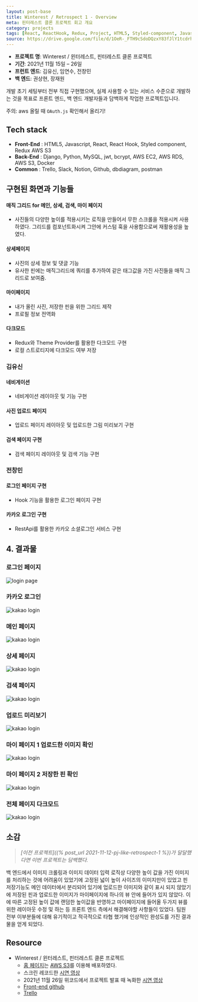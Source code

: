 ```yaml
---
layout: post-base
title: Winterest / Retrospect 1 - Overview
meta: 핀터레스트 클론 프로젝트 회고 개요
category: projects
tags: [React, ReactHook, Redux, Project, HTML5, Styled-component, Javascript, AWS S3]
source: https://drive.google.com/file/d/1OeR-_FTH9cSdoDQzxY83fJlY1tcdrh7Q/view?usp=sharing
---
```


- **프로젝트 명**: Winterest / 윈터레스트, 핀터레스트 클론 프로젝트
- **기간**: 2021년 11월 15일 – 26일
- **프런트 엔드**: 김유신, 임연수, 전창민
- **백 엔드**: 권상현, 장재원

개발 초기 세팅부터 전부 직접 구현했으며, 실제 사용할 수 있는 서비스 수준으로 개발하는 것을 목표로 프론트 엔드, 백 엔드 개발자들과 담백하게 작업한 프로젝트입니다.

주의: aws 올릴 때 `OAuth.js` 확인해서 올리기!

## Tech stack

- **Front-End** : HTML5, Javascript, React, React Hook, Styled component, Redux AWS S3
- **Back-End** :  Django, Python, MySQL, jwt, bcrypt, AWS EC2, AWS RDS, AWS S3, Docker
- **Common** : Trello, Slack, Notion, Github, dbdiagram, postman

## 구현된 화면과 기능들

#### 매직 그리드 for 메인, 상세, 검색, 마이 페이지

- 사진들의 다양한 높이를 적용시키는 로직을 만들어서 무한 스크롤을 적용시켜 사용하였다. 그리드를 컴포넌트화시켜 그안에 커스텀 훅을 사용함으로써 재활용성을 높였다.

#### 상세페이지

- 사진의 상세 정보 및 댓글 기능
- 유사한 핀에는 매직그리드에 쿼리를 추가하여 같은 태그값을 가진 사진들을 매직 그리드로 보여줌.

#### 마이페이지

- 내가 올린 사진, 저장한 핀을 위한 그리드 제작
- 프로필 정보 전역화

#### 다크모드

- Redux와 Theme Provider를 활용한 다크모드 구현
- 로컬 스트로티지에 다크모드 여부 저장

### 김유신

#### 네비게이션

- 네비게이션 레이아웃 및 기능 구현

#### 사진 업로드 페이지

- 업로드 페이지 레이아웃 및 업로드한 그림 미리보기 구현

#### 검색 페이지 구현

- 검색 페이지 레이아웃 및 검색 기능 구현

### 전창민

#### 로그인 페이지 구현

- Hook 기능을 활용한 로그인 페이지 구현

#### 카카오 로그인 구현

- RestApi를 활용한 카카오 소셜로그인 서비스 구현

## 4. 결과물

### 로그인 페이지

![login page]({{site.baseurl}}/img/2021-11-27-Winterest/winterest_loginPage.gif)

### 카카오 로그인

![kakao login]({{site.baseurl}}/img/2021-11-27-Winterest/winterest_login.gif)

### 메인 페이지

![kakao login]({{site.baseurl}}/img/2021-11-27-Winterest/winterest_main.gif)

### 상세 페이지

![kakao login]({{site.baseurl}}/img/2021-11-27-Winterest/winterest_detail.gif)

### 검색 페이지

![kakao login]({{site.baseurl}}/img/2021-11-27-Winterest/winterest_search.gif)

### 업로드 미리보기

![kakao login]({{site.baseurl}}/img/2021-11-27-Winterest/winterest_upload_preview.gif)

### 마이 페이지 1 업로드한 이미지 확인

![kakao login]({{site.baseurl}}/img/2021-11-27-Winterest/winterest_upload_complete.gif)

### 마이 페이지 2 저장한 핀 확인

![kakao login]({{site.baseurl}}/img/2021-11-27-Winterest/winterest_pinning.gif)

### 전체 페이지 다크모드

![kakao login]({{site.baseurl}}/img/2021-11-27-Winterest/winterest_darkmode.gif)

## 소감

> *[이전 프로젝트]({% post_url 2021-11-12-pj-like-retrospect-1 %})가 달달했다면 이번 프로젝트는 담백했다.*

백 엔드에서 이미지 크롤링과 이미지 데이터 입력 로직상 다양한 높이 값을 가진 이미지를 처리하는 것에 어려움이 있었기에 고정된 넓이 높이 사이즈의 이미지만이 있었고 핀 저장기능도 메인 데이터에서 분리되어 있기에 업로드한 이미지와 같이 표시 되지 않았기에 저장된 핀과 업로드한 이미지가 마이페이지에 하나의 뷰 안에 들어가 있지 않았다. 이에 따른 고정된 높이 값에 랜덤한 높이값을 반영하고 마이페이지에 들어올 두가지 뷰를 위한 레이아웃 수정 및 하는 등 프론트 엔드 측에서 해결해야할 사항들이 있었다. 팀원 전부 이부분들에 대해 유기적이고 적극적으로 타협 했기에 인상적인 완성도를 가진 결과물을 얻게 되었다.

## Resource

- Winterest / 윈터레스트, 핀터레스트 클론 프로젝트
  - [홈 페이지](http://wecode26winterestproject.s3-website.ap-northeast-2.amazonaws.com/)는 [AWS S3](https://aws.amazon.com/?nc2=h_lg)를 이용해 배포하였다.
  - 스크린 레코드한 [시연 영상](https://drive.google.com/file/d/1OeR-_FTH9cSdoDQzxY83fJlY1tcdrh7Q/view?usp=sharing)
  - 2021년 11월 26일 위코드에서 프로젝트 발표 때 녹화한 [시연 영상](https://drive.google.com/file/d/1wh3uxFrbqOR_65DGYM8RUOlCP-cuKJhI/view?usp=sharing)
  - [Front-end github](https://github.com/wecode-bootcamp-korea/26-2nd-Weterest-frontend)
  - [Trello](https://trello.com/b/Q966JjyT/weterest)
